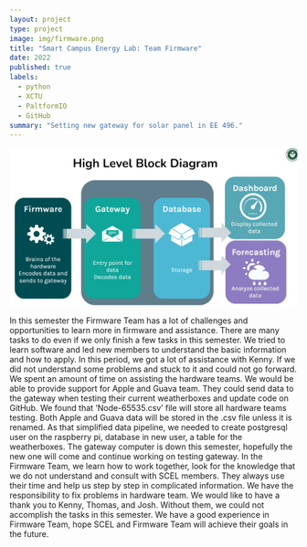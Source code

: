 ```yaml
---
layout: project
type: project
image: img/firmware.png
title: "Smart Campus Energy Lab: Team Firmware"
date: 2022
published: true
labels:
  - python
  - XCTU
  - PaltformIO
  - GitHub
summary: "Setting new gateway for solar panel in EE 496."
---
```

<img class="img-fluid" src="../img/firmware.png">


 In this semester the Firmware Team has a lot of challenges and opportunities to learn more in firmware and assistance. There are many tasks to do even if we only finish a few tasks in this semester. We tried to learn software and led new members to understand the basic information and how to apply. In this period, we got a lot of assistance with Kenny. If we did not understand some problems and stuck to it and could not go forward. We spent an amount of time on assisting the hardware teams. We would be able to provide support for Apple and Guava team. They could send data to the gateway when testing their current weatherboxes and update code on GitHub. We found that ‘Node-65535.csv’ file will store all hardware teams testing. Both Apple and Guava data will be stored in the .csv file unless it is renamed.  As that simplified data pipeline, we needed to create postgresql user on the raspberry pi, database in new user, a table for the weatherboxes. The gateway computer is down this semester, hopefully the new one will come and continue working on testing gateway. 
            In the Firmware Team, we learn how to work together, look for the knowledge that we do not understand and consult with SCEL members. They always use their time and help us step by step in complicated information. We have the responsibility to fix problems in hardware team. We would like to have a thank you to Kenny, Thomas, and Josh. Without them, we could not accomplish the tasks in this semester. We have a good experience in Firmware Team, hope SCEL and Firmware Team will achieve their goals in the future.

